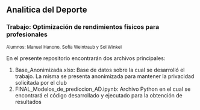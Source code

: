 ## Analitica del Deporte
### Trabajo: Optimización de rendimientos físicos para profesionales
<sub>Alumnos: Manuel Hanono, Sofía Weintraub y Sol Winkel</sub>

En el presente repositorio encontrarán dos archivos principales:
1. Base_Anonimizada.xlsx: Base de datos sobre la cual se desarrolló el trabajo. La misma se presenta anonimizada para mantener la privacidad solicitada por el club
2. FINAL_Modelos_de_prediccion_AD.ipynb: Archivo Python en el cual se encontrará el código desarrollado y ejecutado para la obtención de resultados


